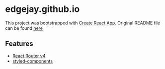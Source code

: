 # edgejay.github.io

This project was bootstrapped with [Create React App](https://github.com/facebookincubator/create-react-app). Original README file can be found [here](/docs/create-react-app.md)

## Features

* [React Router v4](https://reacttraining.com/react-router)
* [styled-components](https://www.styled-components.com)
